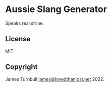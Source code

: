 # Aussie Slang Generator

Speaks real strine.

## License

MIT

## Copyright

James Turnbull <james@lovedthanlost.net> 2022.